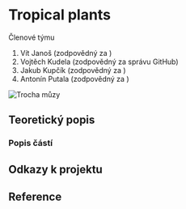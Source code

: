 # Tropical plants
Členové týmu

1. Vít Janoš (zodpovědný za )
2. Vojtěch Kudela (zodpovědný za správu GitHub)
3. Jakub Kupčík (zodpovědný za )
4. Antonín Putala (zodpovědný za )

![Trocha můzy](https://www.google.cz/search?q=tropical+plants&sca_esv=96c3716246809d6e&hl=cs&source=hp&biw=1528&bih=738&ei=VgwtZ4vBKaLWxc8P1sXi8A0&iflsig=AL9hbdgAAAAAZy0aZuWVjAfOtUPxgrHuQLVy3fZ8iaYC&ved=0ahUKEwiLxJaM8sqJAxUia_EDHdaiGN4Q4dUDCAc&uact=5&oq=tropical+plants&gs_lp=EgNpbWciD3Ryb3BpY2FsIHBsYW50czIFEAAYgAQyBRAAGIAEMgUQABiABDIFEAAYgAQyBRAAGIAEMgUQABiABDIFEAAYgAQyBRAAGIAEMgUQABiABDIFEAAYgARI7DNQAFjXLXACeACQAQCYAWqgAcwKqgEEMTUuMrgBA8gBAPgBAYoCC2d3cy13aXotaW1nmAIToAKxC8ICCBAAGIAEGLEDwgILEAAYgAQYsQMYgwHCAg4QABiABBixAxiDARiKBcICCxAAGIAEGLEDGIoFwgIKEAAYgAQYsQMYCsICBxAAGIAEGAqYAwCSBwQxNy4yoAenWA&sclient=img&udm=2#vhid=jYCRINfO-K8ywM&vssid=mosaic)

## Teoretický popis


### Popis částí


## Odkazy k projektu



## Reference

